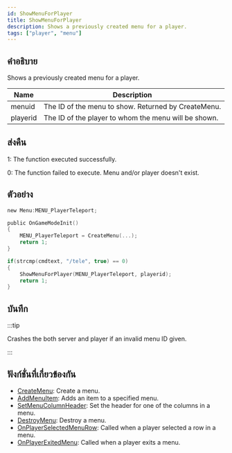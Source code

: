 ```yaml
---
id: ShowMenuForPlayer
title: ShowMenuForPlayer
description: Shows a previously created menu for a player.
tags: ["player", "menu"]
---
```


## คำอธิบาย

Shows a previously created menu for a player.

| Name     | Description                                          |
| -------- | ---------------------------------------------------- |
| menuid   | The ID of the menu to show. Returned by CreateMenu.  |
| playerid | The ID of the player to whom the menu will be shown. |

## ส่งคืน

1: The function executed successfully.

0: The function failed to execute. Menu and/or player doesn't exist.

## ตัวอย่าง

```c
new Menu:MENU_PlayerTeleport;

public OnGameModeInit()
{
    MENU_PlayerTeleport = CreateMenu(...);
    return 1;
}

if(strcmp(cmdtext, "/tele", true) == 0)
{
    ShowMenuForPlayer(MENU_PlayerTeleport, playerid);
    return 1;
}
```

## บันทึก

:::tip

Crashes the both server and player if an invalid menu ID given.

:::

## ฟังก์ชั่นที่เกี่ยวข้องกัน

- [CreateMenu](../../scripting/functions/CreateMenu.md): Create a menu.
- [AddMenuItem](../../scripting/functions/AddMenuItem.md): Adds an item to a specified menu.
- [SetMenuColumnHeader](../../scripting/functions/SetMenuColumnHeader.md): Set the header for one of the columns in a menu.
- [DestroyMenu](../../scripting/functions/DestroyMenu.md): Destroy a menu.
- [OnPlayerSelectedMenuRow](../../scripting/callbacks/OnPlayerSelectedMenuRow.md): Called when a player selected a row in a menu.
- [OnPlayerExitedMenu](../../scripting/callbacks/OnPlayerExitedMenu.md): Called when a player exits a menu.
